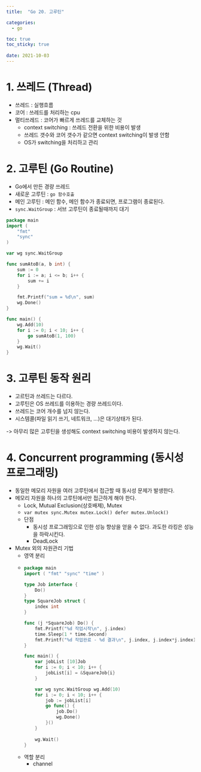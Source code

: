 ```yaml
---
title:  "Go 20. 고루틴"

categories:
  - go

toc: true
toc_sticky: true
 
date: 2021-10-03
---
```

# 1\. 쓰레드 (Thread)

-   쓰레드 : 실행흐름
-   코어 : 쓰레드를 처리하는 cpu
-   멀티쓰레드 : 코어가 빠르게 쓰레드를 교체하는 것
    -   context switching : 쓰레드 전환을 위한 비용이 발생
    -   쓰레드 갯수와 코어 갯수가 같으면 context switching이 발생 안함
    -   OS가 switching을 처리하고 관리

# 2\. 고루틴 (Go Routine)

-   Go에서 만든 경량 쓰레드
-   새로운 고루틴 : `go 함수호출`
-   메인 고루틴 : 메인 함수, 메인 함수가 종료되면, 프로그램이 종료된다.
-   `sync.WaitGroup` : 서브 고루틴이 종료될때까지 대기

```go
package main
import (
    "fmt"
    "sync"
)

var wg sync.WaitGroup

func sumAtoB(a, b int) {
    sum := 0
    for i := a; i <= b; i++ {
        sum += i
    }

    fmt.Printf("sum = %d\n", sum)
    wg.Done()
}

func main() {
    wg.Add(10)
    for i := 0; i < 10; i++ {
        go sumAtoB(1, 100)
    }
    wg.Wait()
}
```

# 3\. 고루틴 동작 원리

-   고르틴과 쓰레드는 다르다.
-   고루틴은 OS 쓰레드를 이용하는 경량 쓰레드이다.
-   쓰레드는 코어 개수를 넘지 않는다.
-   시스템콜(파일 읽기 쓰기, 네트워크, ...)은 대기상태가 된다.

\-> 아무리 많은 고루틴을 생성해도 context switching 비용이 발생하지 않는다.

# 4\. Concurrent programming (동시성 프로그래밍)

-   동일한 메모리 자원을 여러 고루틴에서 접근할 때 동시성 문제가 발생한다.
-   메모리 자원을 하나의 고루틴에서만 접근하게 해야 한다.
    -   Lock, Mutual Exclusion(상호배제), Mutex
    -   `var mutex sync.Mutex mutex.Lock() defer mutex.Unlock()`
    -   단점
        -   동시성 프로그래밍으로 인한 성능 향상을 얻을 수 없다. 과도한 라킹은 성능을 하락시킨다.
        -   DeadLock
-   Mutex 외의 자원관리 기법
    -   영역 분리
    -   ```go
        package main
        import ( "fmt" "sync" "time" )

        type Job interface {
            Do()
        } 
        type SquareJob struct {
            index int
        }

        func (j *SquareJob) Do() {
            fmt.Printf("%d 작업시작\n", j.index)
            time.Sleep(1 * time.Second)
            fmt.Printf("%d 작업완료 - %d 결과\n", j.index, j.index*j.index)
        } 

        func main() {
            var jobList [10]Job
            for i := 0; i < 10; i++ {
                jobList[i] = &SquareJob{i}
            } 

            var wg sync.WaitGroup wg.Add(10)
            for i := 0; i < 10; i++ {
                job := jobList[i]
                go func() {
                    job.Do()
                    wg.Done()
                }()
            }
            
            wg.Wait()
        }
        ```
    -   역할 분리
        -   channel